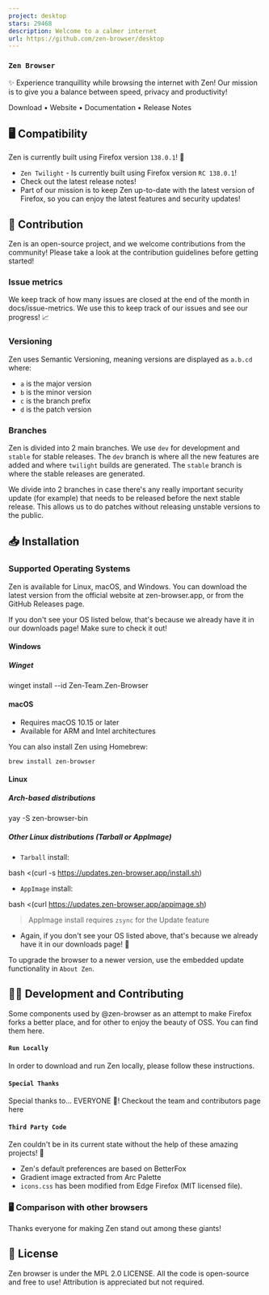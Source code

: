 ```yaml
---
project: desktop
stars: 29468
description: Welcome to a calmer internet
url: https://github.com/zen-browser/desktop
---
```


### `Zen Browser`

✨ Experience tranquillity while browsing the internet with Zen! Our mission is to give you a balance between speed, privacy and productivity!

Download • Website • Documentation • Release Notes

🖥️ Compatibility
-----------------

Zen is currently built using Firefox version `138.0.1`! 🚀

-   `Zen Twilight` - Is currently built using Firefox version `RC 138.0.1`!
-   Check out the latest release notes!
-   Part of our mission is to keep Zen up-to-date with the latest version of Firefox, so you can enjoy the latest features and security updates!

🤝 Contribution
---------------

Zen is an open-source project, and we welcome contributions from the community! Please take a look at the contribution guidelines before getting started!

### Issue metrics

We keep track of how many issues are closed at the end of the month in docs/issue-metrics. We use this to keep track of our issues and see our progress! 📈

### Versioning

Zen uses Semantic Versioning, meaning versions are displayed as `a.b.cd` where:

-   `a` is the major version
-   `b` is the minor version
-   `c` is the branch prefix
-   `d` is the patch version

### Branches

Zen is divided into 2 main branches. We use `dev` for development and `stable` for stable releases. The `dev` branch is where all the new features are added and where `twilight` builds are generated. The `stable` branch is where the stable releases are generated.

We divide into 2 branches in case there's any really important security update (for example) that needs to be released before the next stable release. This allows us to do patches without releasing unstable versions to the public.

📥 Installation
---------------

### Supported Operating Systems

Zen is available for Linux, macOS, and Windows. You can download the latest version from the official website at zen-browser.app, or from the GitHub Releases page.

If you don't see your OS listed below, that's because we already have it in our downloads page! Make sure to check it out!

#### Windows

##### Winget

winget install \--id Zen-Team.Zen-Browser

#### macOS

-   Requires macOS 10.15 or later
-   Available for ARM and Intel architectures

You can also install Zen using Homebrew:

```
brew install zen-browser
```

#### Linux

##### Arch-based distributions

yay -S zen-browser-bin

##### Other Linux distributions (Tarball or AppImage)

-   `Tarball` install:

bash <(curl -s https://updates.zen-browser.app/install.sh)

-   `AppImage` install:

bash <(curl https://updates.zen-browser.app/appimage.sh)

> AppImage install requires `zsync` for the Update feature

-   Again, if you don't see your OS listed above, that's because we already have it in our downloads page! 🔄

To upgrade the browser to a newer version, use the embedded update functionality in `About Zen`.

👨‍💻 Development and Contributing
----------------------------------

Some components used by @zen-browser as an attempt to make Firefox forks a better place, and for other to enjoy the beauty of OSS. You can find them here.

#### `Run Locally`

In order to download and run Zen locally, please follow these instructions.

#### `Special Thanks`

Special thanks to... EVERYONE 🎉! Checkout the team and contributors page here

#### `Third Party Code`

Zen couldn't be in its current state without the help of these amazing projects! 🙏

-   Zen's default preferences are based on BetterFox
-   Gradient image extracted from Arc Palette
-   `icons.css` has been modified from Edge Firefox (MIT licensed file).

### 🖥️ Comparison with other browsers

Thanks everyone for making Zen stand out among these giants!

📄 License
----------

Zen browser is under the MPL 2.0 LICENSE. All the code is open-source and free to use! Attribution is appreciated but not required.
